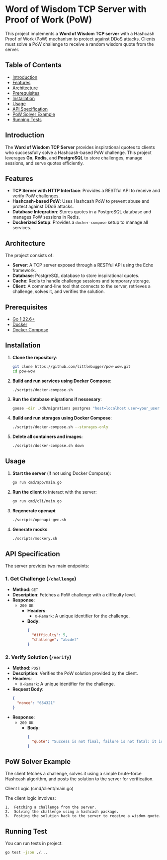 
# Word of Wisdom TCP Server with Proof of Work (PoW)

This project implements a **Word of Wisdom TCP server** with a Hashcash Proof of Work (PoW) mechanism to protect against DDoS attacks. Clients must solve a PoW challenge to receive a random wisdom quote from the server.

## Table of Contents
- [Introduction](#introduction)
- [Features](#features)
- [Architecture](#architecture)
- [Prerequisites](#prerequisites)
- [Installation](#installation)
- [Usage](#usage)
- [API Specification](#api-specification)
- [PoW Solver Example](#pow-solver-example)
- [Running Tests](#running-tests)

## Introduction
The **Word of Wisdom TCP Server** provides inspirational quotes to clients who successfully solve a Hashcash-based PoW challenge. This project leverages **Go**, **Redis**, and **PostgreSQL** to store challenges, manage sessions, and serve quotes efficiently.

## Features
- **TCP Server with HTTP Interface**: Provides a RESTful API to receive and verify PoW challenges.
- **Hashcash-based PoW**: Uses Hashcash PoW to prevent abuse and protect against DDoS attacks.
- **Database Integration**: Stores quotes in a PostgreSQL database and manages PoW sessions in Redis.
- **Dockerized Setup**: Provides a `docker-compose` setup to manage all services.

## Architecture
The project consists of:
- **Server**: A TCP server exposed through a RESTful API using the Echo framework.
- **Database**: PostgreSQL database to store inspirational quotes.
- **Cache**: Redis to handle challenge sessions and temporary storage.
- **Client**: A command-line tool that connects to the server, retrieves a challenge, solves it, and verifies the solution.

## Prerequisites
- [Go 1.22.6+](https://golang.org/doc/install)
- [Docker](https://docs.docker.com/get-docker/)
- [Docker Compose](https://docs.docker.com/compose/install/)

## Installation

1. **Clone the repository**:
   ```bash
   git clone https://github.com/littlebugger/pow-wow.git
   cd pow-wow
   ```

2. **Build and run services using Docker Compose**:
   ```bash
   ./scripts/docker-compose.sh
   ```

3. **Run the database migrations if nessesary**:
   ```bash
   goose -dir ./db/migrations postgres "host=localhost user=your_user password=your_password dbname=your_db port=5432 sslmode=disable" up
   ```

4. **Build and run storages using Docker Compose**:
   ```bash
   ./scripts/docker-compose.sh --storages-only
   ```

5. **Delete all containers and images**:
   ```bash
   ./scripts/docker-compose.sh down
   ```

## Usage

1. **Start the server** (if not using Docker Compose):
   ```bash
   go run cmd/app/main.go
   ```

2. **Run the client** to interact with the server:
   ```bash
   go run cmd/cli/main.go
   ```
   
3. **Regenerate openapi**:
   ```bash
   ./scripts/openapi-gen.sh
   ```

4. **Generate mocks**:
   ```bash
   ./scripts/mockery.sh
   ```
   
## API Specification
The server provides two main endpoints:

### 1. Get Challenge (`/challenge`)
- **Method**: `GET`
- **Description**: Fetches a PoW challenge with a difficulty level.
- **Response**:
    - `200 OK`
        - **Headers**:
            - `X-Remark`: A unique identifier for the challenge.
        - **Body**:
          ```json
          {
            "difficulty": 5,
            "challenge": "abcdef"
          }
          ```

### 2. Verify Solution (`/verify`)
- **Method**: `POST`
- **Description**: Verifies the PoW solution provided by the client.
- **Headers**:
    - `X-Remark`: A unique identifier for the challenge.
- **Request Body**:
  ```json
  {
    "nonce": "654321"
  }
  ```
- **Response**:
    - `200 OK`
        - **Body**:
          ```json
          {
            "quote": "Success is not final, failure is not fatal: it is the courage to continue that counts."
          }
          ```

## PoW Solver Example

The client fetches a challenge, solves it using a simple brute-force Hashcash algorithm, and posts the solution to the server for verification.

Client Logic (cmd/client/main.go)

The client logic involves:

	1.	Fetching a challenge from the server.
	2.	Solving the challenge using a hashcash package.
	3.	Posting the solution back to the server to receive a wisdom quote.

## Running Test

You can run tests in project:
   ```bash
   go test -json ./... 
   ```